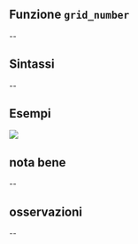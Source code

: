 ## Funzione `grid_number`

--

## Sintassi

--

## Esempi

![](/img/variabili/grid_number/grid_number1.png)

## nota bene

--

## osservazioni

--